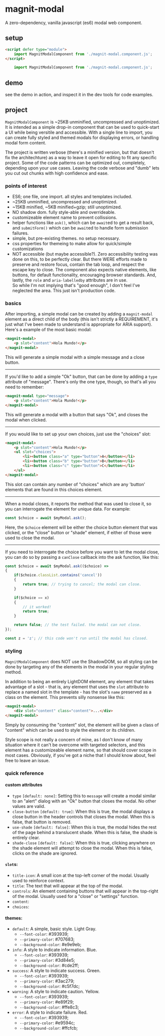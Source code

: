 # magnit-modal
A zero-dependency, vanilla javascript (es6) modal web component.

## setup
```html
<script defer type="module">
    import MagnitModalComponent from './magnit-modal.component.js';
</script>
```
```js
    import MagnitModalComponent from './magnit-modal.component.js';
```

## demo
see the demo in action, and inspect it in the dev tools for code examples.

## project
`MagnitModalComponent` is ~25KB unminified, uncompressed and unoptimized. It is intended as a simple drop-in component that can be used to quick-start a UI while being versitile and accessible. With a single line to import, you can create fully styled and themed modals for displaying errors, or handling modal form content.

The project is written verbose (there's a minified version, but that doesn't fix the architechture) as a way to leave it open for editing to fit any specific project. Some of the code patterns can be optimized out, completely, depending upon your use cases. Leaving the code verbose and "dumb" lets you cut out chunks with high confidence and ease.

### points of interest
- ES6; one file, one import. all styles and templates included.
- ~25KB unminified, uncompressed and unoptimized.
- ~15KB minified, ~5KB minified+gzip; still unoptimized.
- NO shadow dom. fully style-able and overrideable.
- customizeable element name to prevent collissions.
- helper functions like `ask()`, which can be `await`ed to get a result back, and `submitForm()` which can be `await`ed to handle form submission failures.
- simple, but pre-existing themes. no setup necessary.
- css properties for themeing to make allow for quick/simple customizations
- NOT accessible (but maybe accessible?). Zero accessibility testing was done on this, to be perfectly clear. But there WERE efforts made to preserve and restore focus, contain the tab loop, and respect the escape key to close. The component also expects native elements, like buttons, for default functionality, encouraging browser standards. And, lastly, the `role` and `aria-labelledby` attributes are in use.  
  So while I'm not implying that's "good enough", I don't feel I've neglected the area. This just isn't production code. 

### basics
After importing, a simple modal can be created by adding a `magnit-modal` element as a direct child of the body (this isn't strictly a REQUIREMENT, it's just what I've been made to understand is appropriate for ARIA support).
Here's a example of the most basic modal:
```html
<magnit-modal>
    <p slot="content">Hola Mundo!</p>
</magnit-modal>
```
This will generate a simple modal with a simple message and a close button.

---

If you'd like to add a simple "Ok" button, that can be done by adding a `type` attribute of "message". There's only the one type, though, so that's all you need to remember:
```html
<magnit-modal type="message">
    <p slot="content">Hola Mundo!</p>
</magnit-modal>
```
This will generate a modal with a button that says "Ok", and closes the modal when clicked.

---

If you would like to set up your own choices, just use the "choices" slot:
```html
<magnit-modal>
    <p slot="content">Hola Mundo!</p>
    <ul slot="choices">
        <li><button class="a" type="button">A</button></li>
        <li><button class="b" type="button">B</button></li>
        <li><button class="c" type="button">C</button></li>
    </ul>
</magnit-modal>
```
This slot can contain any number of "choices" which are any 'button' elements that are found in this choices element.

---

When a modal closes, it reports the method that was used to close it, so you can interrogate the element for unique data. For example:
```js
const $choice = await $myModal.ask();
```
Here, the `$choice` element will be either the choice button element that was clicked, or the "close" button or "shade" element, if either of those were used to close the modal.

---

If you need to interrogate the choice before you want to let the modal close, you can do so by passing a `canClose` callback into the ask function, like this:
```js
const $choice = await $myModal.ask(($choice) =>
{
    if($choice.classList.contains('cancel'))
    {
        return true; // trying to cancel; the modal can close.
    }

    if($choice == x)
    {
        // it worked!
        return true;
    }

    return false; // the test failed. the modal can not close.
});

const z = 'z'; // this code won't run until the modal has closed.
```

### styling
`MagnitModalComponent` does NOT use the ShadowDOM, so all styling can be done by targeting any of the elements in the modal in your regular styling method. 

In addition to being an entirely LightDOM element, any element that takes advantage of a slot - that is, any element that uses the `slot` attribute to replace a named slot in the template - has the slot's `name` preserved as a class on the element. This prevents silly nonsense like this:
```html
<magnit-modal>
    <div slot="content" class="content">...</div>
</magnit-modal>
```
Simply by consuming the "content" slot, the element will be given a class of "content" which can be used to style the element or its children.

Style scope is not really a concern of mine, as I don't know of many situation where it can't be overcome with targeted selectors, and this element has a customizeable element name, so that should cover scope in most cases. Obviously, if you've got a niche that I should know about, feel free to leave an issue.

### quick reference
#### custom attributes
- `type` `[default: none]`: Setting this to `message` will create a modal similar to an "alert" dialog with an "Ok" button that closes the modal. No other values are valid.
- `close-button` `[default: true]`: When this is true, the modal displays a close button in the header controls that closes the modal. When this is false, that button is removed.
- `use-shade` `[default: false]`: When this is true, the modal hides the rest of the page behind a translucent shade. When this is false, the shade is entirely clear.
- `shade-close` `[default: false]`: When this is true, clicking anywhere on the shade element will attempt to close the modal. When this is false, clicks on the shade are ignored.
#### `slot`s:
- `title-icon`: A small icon at the top-left corner of the modal. Usually used to reinforce context.
- `title`: The text that will appear at the top of the modal.
- `controls`: An element containing buttons that will appear in the top-right of the modal. Usually used for a "close" or "settings" function.
- `content`: 
- `choices`: 

#### themes:
- `default`: A simple, basic style. Light Gray.
  - `--font-color`: #393939;
  - `--primary-color`: #707683;
  - `--background-color`: #e9e9eb;
- `info`: A style to indicate information. Blue.
  - `--font-color`: #393939;
  - `--primary-color`: #3d84e5;
  - `--background-color`: #cde2ff;
- `success`: A style to indicate success. Green.
  - `--font-color`: #393939;
  - `--primary-color`: #3ac279;
  - `--background-color`: #c5f7dc;
- `warning`: A style to indicate caution. Yellow.
  - `--font-color`: #393939;
  - `--primary-color`: #e89f29;
  - `--background-color`: #ffe8c3;
- `error`: A style to indicate failure. Red.
  - `--font-color`: #393939;
  - `--primary-color`: #e9594c;
  - `--background-color`: #ffcfcb;